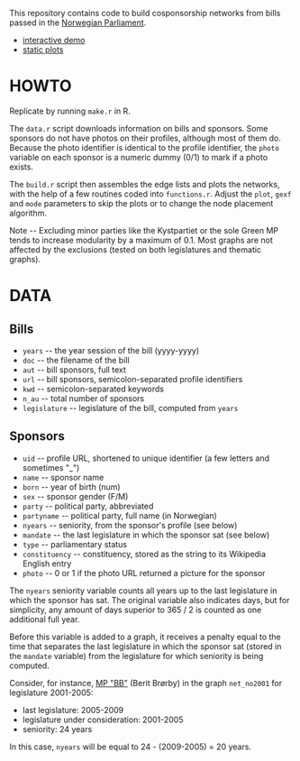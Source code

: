 This repository contains code to build cosponsorship networks from bills passed in the [Norwegian Parliament](https://www.stortinget.no/).

- [interactive demo](http://briatte.org/stortinget)
- [static plots](http://briatte.org/stortinget/plots.html)

# HOWTO

Replicate by running `make.r` in R.

The `data.r` script downloads information on bills and sponsors. Some sponsors do not have photos on their profiles, although most of them do. Because the photo identifier is identical to the profile identifier, the `photo` variable on each sponsor is a numeric dummy (0/1) to mark if a photo exists.

The `build.r` script then assembles the edge lists and plots the networks, with the help of a few routines coded into `functions.r`. Adjust the `plot`, `gexf` and `mode` parameters to skip the plots or to change the node placement algorithm.

Note -- Excluding minor parties like the Kystpartiet or the sole Green MP tends to increase modularity by a maximum of 0.1. Most graphs are not affected by the exclusions (tested on both legislatures and thematic graphs).

# DATA

## Bills

- `years` -- the year session of the bill (yyyy-yyyy)
- `doc` -- the filename of the bill
- `aut` -- bill sponsors, full text
- `url` -- bill sponsors, semicolon-separated profile identifiers
- `kwd` -- semicolon-separated keywords
- `n_au` -- total number of sponsors
- `legislature` -- legislature of the bill, computed from `years`

## Sponsors

- `uid` -- profile URL, shortened to unique identifier (a few letters and sometimes "_")
- `name` -- sponsor name
- `born` -- year of birth (num)
- `sex` -- sponsor gender (F/M)
- `party` -- political party, abbreviated
- `partyname` -- political party, full name (in Norwegian)
- `nyears` -- seniority, from the sponsor's profile (see below)
- `mandate` -- the last legislature in which the sponsor sat (see below)
- `type` -- parliamentary status
- `constituency` -- constituency, stored as the string to its Wikipedia English entry
- `photo` -- 0 or 1 if the photo URL returned a picture for the sponsor

The `nyears` seniority variable counts all years up to the last legislature in which the sponsor has sat. The original variable also indicates days, but for simplicity, any amount of days superior to 365 / 2 is counted as one additional full year.

Before this variable is added to a graph, it receives a penalty equal to the time that separates the last legislature in which the sponsor sat (stored in the `mandate` variable) from the legislature for which seniority is being computed.

Consider, for instance, [MP "BB"](https://www.stortinget.no/no/Representanter-og-komiteer/Representantene/Representantfordeling/Representant/?perid=BB) (Berit Brørby) in the graph `net_no2001` for legislature 2001-2005:

- last legislature: 2005-2009
- legislature under consideration: 2001-2005
- seniority: 24 years

In this case, `nyears` will be equal to 24 - (2009-2005) = 20 years.
